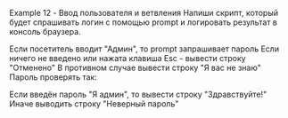 <!-- Модуль 1. Занятие 2. Ветвления. Циклы Example 1 - Ввод пользователя и ветвления Используя
конструкцию if..else и prompt, напиши код, который будет спрашивать: "Какое официальное название
JavaScript?". Если пользователь вводит ECMAScript, то показывай alert со строкой "Верно!", в
противном случае - "Не знаете? ECMAScript!" -->

<!-- Example 2 - Отображение времени (if...else) Напиши скрипт для отображения часов и минут в консоли
браузера в виде строки формата "14 ч. 26 мин.". Если значение переменной minutes равно 0, то выводи
строку "14 ч.", без минут.

const hours = 14; const minutes = 26; let timestring;

if (minutes > 0) { timestring = `${hours} ч. ${minutes} мин.`; } else { timestring = `${hours} ч.`;
} console.log(timestring); -->

<!-- Example 3 - Ветвеления Напиши скрипт, который выводит в консоль строку "Это положительное число",
если в prompt пользователь ввел число больше нуля. Если был введен ноль, выводи в консоль строку
"Это ноль". Если передали отрицательное число, в консоли должна быть строка "Это отрицательное
число".

const userInput = prompt('Введите число'); -->

<!-- Example 4 - Вложенные ветвления Напиши скрипт, который сравнивает числа в переменных a и b. Если оба
значения больше 100, то выведи в консоль максимальное из них. В противном случае в консоли должна
быть сумма значения b и числа 512.

const a = 120; const b = 180; -->

<!-- Example 5 - Форматирование ссылки (endsWith) Напиши скрипт который проверяет заканчивается ли
значение переменной link символом /. Если нет, добавь в конец значения link этот символ. Используй
конструкцию if...else.

let link = 'https://my-site.com/about'; // Пиши код ниже этой строки

// Пиши код выше этой строки console.log(link); -->

<!-- Example 6 - Форматирование ссылки (includes и логическое «И») Напиши скрипт который проверяет
заканчивается ли значение переменной link символом /. Если нет, добавь в конец значения link этот
символ, но только в том случае, если в link есть подстрока "my-site". Используй конструкцию
if...else.

let link = 'https://somesite.com/about'; // Пиши код ниже этой строки

// Пиши код выше этой строки console.log(link); -->

<!-- Example 7 - Форматирование ссылки (тернарный оператор) Выполни рефакторинг кода задачи номер 4
используя тернарный оператор.

let link = 'https://somesite.com/about'; if (link.includes('my-site') && !link.endsWith('/')) { link
+= '/'; } console.log(link); -->

<!-- Example 8 - if...else и логические операторы Напиши скрипт который будет выводить в консоль браузера
строку в зависимости от значения переменной hours.

Если значение переменной hours:

меньше 17, выводи строку "Pending" больше либо равно 17 и меньше либо равно 24, выводи строку
"Expires" больше 24 , выводи строку "Overdue" const hours = 10; -->

<!-- Example 9 - Дедлайн сдачи проекта (if...else) Напиши скрипт для отображения времени дедлайна сдачи
проекта. Используй конструкцию if...else.

Eсли до дедлайна 0 дней - выведи строку "Сегодня" Eсли до дедлайна 1 день - выведи строку "Завтра"
Eсли до дедлайна 2 дня - выведи строку "Послезавтра" Eсли до дедлайна 3+ дней - выведи строку "Дата
в будущем" const daysUntilDeadline = 5; // Пиши код ниже этой строки -->

<!-- Example 10 - Дедлайн сдачи проекта (switch) Выполни рефакторинг кода задачи номер 5 используя
switch.

const daysUntilDeadline = 5;

if (daysUntilDeadline === 0) { console.log('Сегодня'); } else if (daysUntilDeadline === 1) {
console.log('Завтра'); } else if (daysUntilDeadline === 2) { console.log('Послезавтра'); } else {
console.log('Дата в будущем'); } -->

<!-- Example 11 - Цикл for Напиши цикл for который выводит в консоль браузера числа по возрастанию от min
до max, но только если число кратное 5.

const max = 100; const min = 20; -->

Example 12 - Ввод пользователя и ветвления Напиши скрипт, который будет спрашивать логин с помощью
prompt и логировать результат в консоль браузера.

Если посетитель вводит "Админ", то prompt запрашивает пароль Если ничего не введено или нажата
клавиша Esc - вывести строку "Отменено" В противном случае вывести строку "Я вас не знаю" Пароль
проверять так:

Если введён пароль "Я админ", то вывести строку "Здравствуйте!" Иначе выводить строку "Неверный
пароль"
